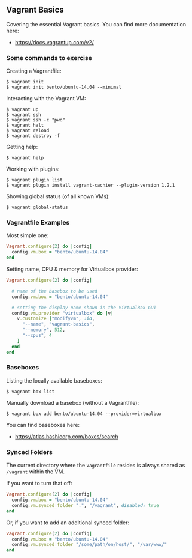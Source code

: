 
## Vagrant Basics

Covering the essential Vagrant basics. You can find more documentation here:

 * https://docs.vagrantup.com/v2/

### Some commands to exercise

Creating a Vagrantfile:
```
$ vagrant init
$ vagrant init bento/ubuntu-14.04 --minimal
```

Interacting with the Vagrant VM:
```
$ vagrant up
$ vagrant ssh
$ vagrant ssh -c "pwd"
$ vagrant halt
$ vagrant reload
$ vagrant destroy -f
```

Getting help:
```
$ vagrant help
```

Working with plugins:
```
$ vagrant plugin list
$ vagrant plugin install vagrant-cachier --plugin-version 1.2.1
```

Showing global status (of all known VMs):
```
$ vagrant global-status
```

### Vagrantfile Examples

Most simple one:
```ruby
Vagrant.configure(2) do |config|
  config.vm.box = "bento/ubuntu-14.04"
end
```

Setting name, CPU & memory for Virtualbox provider:
```ruby
Vagrant.configure(2) do |config|

  # name of the basebox to be used
  config.vm.box = "bento/ubuntu-14.04"

  # setting the display name shown in the VirtualBox GUI
  config.vm.provider "virtualbox" do |v|
    v.customize ["modifyvm", :id,
      "--name", "vagrant-basics",
      "--memory", 512,
      "--cpus", 4
    ]
  end
end
```

### Baseboxes

Listing the locally available baseboxes:
```
$ vagrant box list
```

Manually download a basebox (without a Vagrantfile):
```
$ vagrant box add bento/ubuntu-14.04 --provider=virtualbox
```

You can find baseboxes here:

 * https://atlas.hashicorp.com/boxes/search


### Synced Folders

The current directory where the `Vagrantfile` resides is always shared as `/vagrant` within the VM.

If you want to turn that off:
```ruby
Vagrant.configure(2) do |config|
  config.vm.box = "bento/ubuntu-14.04"
  config.vm.synced_folder ".", "/vagrant", disabled: true
end
```

Or, if you want to add an additional synced folder:
```ruby
Vagrant.configure(2) do |config|
  config.vm.box = "bento/ubuntu-14.04"
  config.vm.synced_folder "/some/path/on/host/", "/var/www/"
end
```
